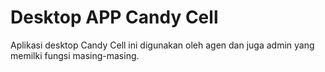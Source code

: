 # Desktop APP Candy Cell
Aplikasi desktop Candy Cell ini digunakan oleh agen dan juga admin yang memilki fungsi masing-masing.
